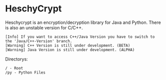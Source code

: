# HeschyCrypt
Heschycrypt is an encryption/decryption library for Java and Python. There is also an unstable version for C/C++.

```
[Info] If you want to access C++/Java Version you have to switch to the 'Java/C++-Version' branch.
[Warning] C++ Version is still under development. (BETA)
[Warning] Java Version is still under development. (ALPHA)
```

Directorys:
```
/ - Root
/py - Python Files
```
